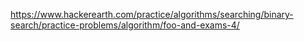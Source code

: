 https://www.hackerearth.com/practice/algorithms/searching/binary-search/practice-problems/algorithm/foo-and-exams-4/
